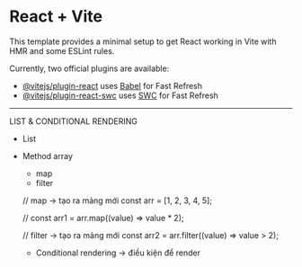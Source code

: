 # React + Vite

This template provides a minimal setup to get React working in Vite with HMR and some ESLint rules.

Currently, two official plugins are available:

- [@vitejs/plugin-react](https://github.com/vitejs/vite-plugin-react/blob/main/packages/plugin-react/README.md) uses [Babel](https://babeljs.io/) for Fast Refresh
- [@vitejs/plugin-react-swc](https://github.com/vitejs/vite-plugin-react-swc) uses [SWC](https://swc.rs/) for Fast Refresh

------------------------
LIST & CONDITIONAL RENDERING 

* List
* Method array
    + map
    + filter

  // map -> tạo ra mảng mới
  const arr = [1, 2, 3, 4, 5];

  // const arr1 = arr.map((value) => value * 2);

  // filter -> tạo ra mảng mới
    const arr2 = arr.filter((value) => value > 2);
    


    - Conditional rendering -> điều kiện để render 